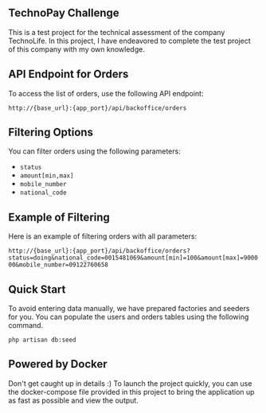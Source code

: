 ## TechnoPay Challenge

This is a test project for the technical assessment of the company TechnoLife. In this project, I have endeavored to complete the test project of this company with my own knowledge.

## API Endpoint for Orders
To access the list of orders, use the following API endpoint:

`http://{base_url}:{app_port}/api/backoffice/orders`



## Filtering Options
You can filter orders using the following parameters:
- `status`
- `amount[min,max]`
- `mobile_number`
- `national_code`

## Example of Filtering
Here is an example of filtering orders with all parameters:

`http://{base_url}:{app_port}/api/backoffice/orders?status=doing&national_code=0015481069&amount[min]=100&amount[max]=900000&mobile_number=09122760658`

## Quick Start
To avoid entering data manually, we have prepared factories and seeders for you. You can populate the users and orders tables using the following command.

`php artisan db:seed`

## Powered by Docker
Don't get caught up in details :) To launch the project quickly, you can use the docker-compose file provided in this project to bring the application up as fast as possible and view the output.
